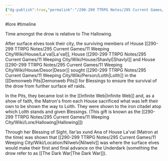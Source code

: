 ```yaml
---
{"dg-publish":true,"permalink":"/290-299 TTRPG Notes/295 Current Games/11 Weeping City/Wiki/Lore/Hallowing/"}
---
```



#lore #timeline 

Time amongst the drow is relative to The Hallowing.

After surface elves took their city, the surviving members of House [[290-299 TTRPG Notes/295 Current Games/11 Weeping City/Wiki/House/La'val\|La'val]], House [[290-299 TTRPG Notes/295 Current Games/11 Weeping City/Wiki/House/Shavlyl\|Shavlyl]] and House [[290-299 TTRPG Notes/295 Current Games/11 Weeping City/Wiki/House/Desor\|Desor]] sought [[290-299 TTRPG Notes/295 Current Games/11 Weeping City/Wiki/Person/Lolth\|Lolth]] in the [[Demonweb Pits\|Demonweb Pits]] for Blessings to ensure the survival of the drow from further surface elf raids.

In the Pits, they became lost in the [[Infinite Web\|Infinite Web]] and, as a show of faith, the Matron's from each House sacrificed what was left their own to be shown the way to Lolth. They were shown to the iron citadel atop which Lolth stands and given Blessings. 
(This gift is known as the [[290-299 TTRPG Notes/295 Current Games/11 Weeping City/Wiki/Lore/Hallowing\|Hallowing]])

Through her Blessing of Sight, Ilar’as xund Ana of House La'val (Matron at the time) was shown that [[290-299 TTRPG Notes/295 Current Games/11 Weeping City/Wiki/Location/Nilwelv\|Nilwelv]] was where the surface elves would make their first and final advance on the Underdark (something the drow refer to as [[The Dark War\|The Dark War]]).